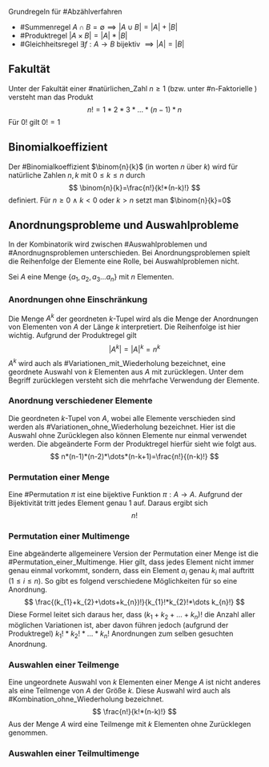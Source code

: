 Grundregeln für #Abzählverfahren

- #Summenregel $A \cap B = \emptyset \implies |A\cup B|=|A|+|B|$
- #Produktregel $|A\times B|=|A|*|B|$
- #Gleichheitsregel $\exists f:A\rightarrow B\text{ bijektiv }\implies |A|=|B|$
## Fakultät
Unter der Fakultät einer #natürlichen_Zahl $n\geq1$ (bzw. unter #n-Faktorielle ) versteht man das Produkt
$$
n!=1*2*3*\dots*(n-1)*n
$$
Für $0!$ gilt $0!=1$

## Binomialkoeffizient
Der #Binomialkoeffizient $\binom{n}{k}$ (in worten $n$ über $k$) wird für natürliche Zahlen $n,k$ mit $0\leq k \leq n$ durch
$$
\binom{n}{k}=\frac{n!}{k!*(n-k)!}
$$
definiert. Für $n\geq 0 ~\land~k<0$ oder $k>n$ setzt man $\binom{n}{k}=0$

## Anordnungsprobleme und Auswahlprobleme
In der Kombinatorik wird zwischen #Auswahlproblemen und #Anordnugnsproblemen unterschieden. Bei Anordnungsproblemen spielt die Reihenfolge der Elemente eine Rolle, bei Auswahlproblemen nicht.

Sei $A$ eine Menge $\{a_{1},a_{2},a_{3}\dots a_{n}\}$ mit $n$ Elementen.

### Anordnungen ohne Einschränkung
Die Menge $A^k$ der geordneten $k$-Tupel wird als die Menge der Anordnungen von Elementen von $A$ der Länge $k$ interpretiert. Die Reihenfolge ist hier wichtig. Aufgrund der Produktregel gilt
$$
|A^k| = |A|^k =n^k
$$
$A^k$ wird auch als #Variationen_mit_Wiederholung bezeichnet, eine geordnete Auswahl von $k$ Elementen aus $A$ mit zurücklegen. Unter dem Begriff zurücklegen versteht sich die mehrfache Verwendung der Elemente.

### Anordnung verschiedener Elemente
Die geordneten $k$-Tupel von $A$, wobei alle Elemente verschieden sind werden als #Variationen_ohne_Wiederholung bezeichnet. Hier ist die Auswahl ohne Zurücklegen also können Elemente nur einmal verwendet werden. Die abgeänderte Form der Produktregel hierfür sieht wie folgt aus.
$$
n*(n-1)*(n-2)*\dots*(n-k+1)=\frac{n!}{(n-k)!}
$$
### Permutation einer Menge
Eine #Permutation $\pi$ ist eine bijektive Funktion $\pi:A\rightarrow A$. Aufgrund der Bijektivität tritt jedes Element genau 1 auf. Daraus ergibt sich
$$
n!
$$
### Permutation einer Multimenge
Eine abgeänderte allgemeinere Version der Permutation einer Menge ist die #Permutation_einer_Multimenge. Hier gilt, dass jedes Element nicht immer genau einmal vorkommt, sondern, dass ein Element $a_{i}$ genau $k_{i}$ mal auftritt ($1\leq i \leq n$). So gibt es folgend verschiedene Möglichkeiten für so eine Anordnung.
$$
\frac{(k_{1}+k_{2}+\dots+k_{n})!}{k_{1}!*k_{2}!*\dots k_{n}!}
$$
Diese Formel leitet sich daraus her, dass $(k_{1}+k_{2}+\dots+k_{n})!$ die Anzahl aller möglichen Variationen ist, aber davon führen jedoch (aufgrund der Produktregel) $k_{1}!*k_{2}!*\dots*k_{n}!$ Anordnungen zum selben gesuchten Anordnung. 

### Auswahlen einer Teilmenge
Eine ungeordnete Auswahl von $k$ Elementen einer Menge $A$ ist nicht anderes als eine Teilmenge von $A$ der Größe $k$. Diese Auswahl wird auch als #Kombination_ohne_Wiederholung bezeichnet.
$$
\frac{n!}{k!*(n-k)!}
$$
Aus der Menge $A$ wird eine Teilmenge mit $k$ Elementen ohne Zurücklegen genommen.

### Auswahlen einer Teilmultimenge
